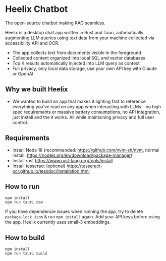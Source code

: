 # Heelix Chatbot

The open-source chatbot making RAG seamless. 

Heelix is a desktop chat app written in Rust and Tauri, automatically augmenting LLM queries using text data from your machine collected via accessibility API and OCR. 

- The app  collects text from documents visible in the foreground
- Collected content organized into local SQL and vector databases
- Top K results automatically injected into LLM query as context
- Full privacy, only local data storage, use your own API key with Claude or OpenAI

## Why we built Heelix
- We wanted to build an app that makes it lighting fast to reference everything you've read on any app when interacting with LLMs - no high spec requirements or massive battery consumptions, no API integration, just install and the it works. All while maintaining privacy and full user control. 

## Requirements

- Install Node 18 (recommended: https://github.com/nvm-sh/nvm, normal install: https://nodejs.org/en/download/package-manager)
- Install rust https://www.rust-lang.org/tools/install
- Install tesseract (optional) https://tesseract-ocr.github.io/tessdoc/Installation.html

## How to run

```
npm install
npm run tauri dev
```

If you have dependencie issues when running the app, try to delete `package-lock.json` & run `npm install` again. Add your API keys before using the app. Heelix currently uses small-3 embeddings. 

## How to build

```
npm install
npm run tauri build
```
